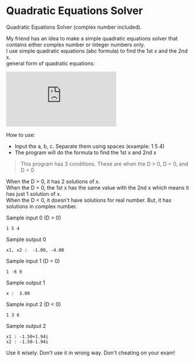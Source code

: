 # Quadratic Equations Solver
Quadratic Equations Solver (complex number included).

My friend has an idea to make a simple quadratic equations solver that contains either complex number or integer numbers only.<br>
I use simple quadratic equations (abc formula) to find the 1st x and the 2nd x.<br>
general form of quadratic equations:

![equations](https://latex.codecogs.com/gif.latex?%5Cdpi%7B150%7D%20%5Clarge%20ax%5E%7B2%7D%20&plus;%20bx%20&plus;%20c)

How to use:
* Input the a, b, c. Separate them using spaces (example: 1 5 4)
* The program will do the formula to find the 1st x and 2nd x

> This program has 3 conditions. These are when the D > 0, D = 0, and D < 0

When the D > 0, it has 2 solutions of x.<br>
When the D = 0, the 1st x has the same value with the 2nd x which means it has just 1 solution of x.<br>
When the D < 0, it doesn't have solutions for real number. But, it has solutions in complex number.<br>

Sample input 0 (D > 0)
```
1 5 4
```
Sample output 0
```
x1, x2 :  -1.00, -4.00
```
Sample input 1 (D = 0)
```
1 -6 9
```
Sample output 1
```
x :  3.00
```
Sample input 2 (D < 0)
```
1 3 6
```
Sample output 2
```
x1 : -1.50+1.94i 
x2 : -1.50-1.94i
```

Use it wisely. Don't use it in wrong way. Don't cheating on your exam!
